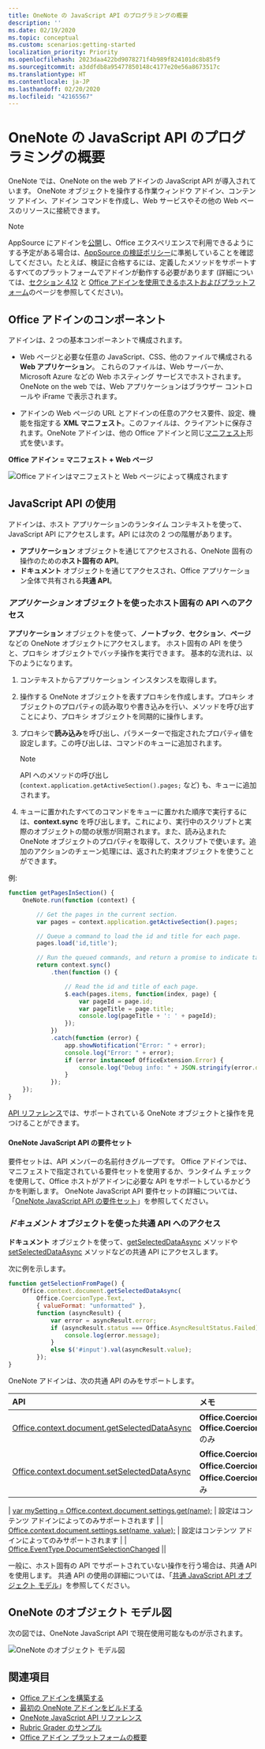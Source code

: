 ```yaml
---
title: OneNote の JavaScript API のプログラミングの概要
description: ''
ms.date: 02/19/2020
ms.topic: conceptual
ms.custom: scenarios:getting-started
localization_priority: Priority
ms.openlocfilehash: 2023daa422bd9078271f4b989f824101dc8b85f9
ms.sourcegitcommit: a3ddfdb8a95477850148c4177e20e56a8673517c
ms.translationtype: HT
ms.contentlocale: ja-JP
ms.lasthandoff: 02/20/2020
ms.locfileid: "42165567"
---
```

# <a name="onenote-javascript-api-programming-overview"></a>OneNote の JavaScript API のプログラミングの概要

OneNote では、OneNote on the web アドインの JavaScript API が導入されています。 OneNote オブジェクトを操作する作業ウィンドウ アドイン、コンテンツ アドイン、アドイン コマンドを作成し、Web サービスやその他の Web ベースのリソースに接続できます。

> [!NOTE]
> AppSource にアドインを[公開](../publish/publish.md)し、Office エクスペリエンスで利用できるようにする予定がある場合は、[AppSource の検証ポリシー](/office/dev/store/validation-policies)に準拠していることを確認してください。たとえば、検証に合格するには、定義したメソッドをサポートするすべてのプラットフォームでアドインが動作する必要があります (詳細については、[セクション 4.12](/office/dev/store/validation-policies#4-apps-and-add-ins-behave-predictably) と [Office アドインを使用できるホストおよびプラットフォーム](../overview/office-add-in-availability.md)のページを参照してください)。

## <a name="components-of-an-office-add-in"></a>Office アドインのコンポーネント

アドインは、2 つの基本コンポーネントで構成されます。

- Web ページと必要な任意の JavaScript、CSS、他のファイルで構成される **Web アプリケーション**。 これらのファイルは、Web サーバーか、Microsoft Azure などの Web ホスティング サービスでホストされます。 OneNote on the web では、Web アプリケーションはブラウザー コントロールや iFrame で表示されます。

- アドインの Web ページの URL とアドインの任意のアクセス要件、設定、機能を指定する **XML マニフェスト**。このファイルは、クライアントに保存されます。OneNote アドインは、他の Office アドインと同じ[マニフェスト](../develop/add-in-manifests.md)形式を使います。

**Office アドイン = マニフェスト + Web ページ**

![Office アドインはマニフェストと Web ページによって構成されます](../images/onenote-add-in.png)

## <a name="using-the-javascript-api"></a>JavaScript API の使用

アドインは、ホスト アプリケーションのランタイム コンテキストを使って、JavaScript API にアクセスします。API には次の 2 つの階層があります。 

- **アプリケーション** オブジェクトを通じてアクセスされる、OneNote 固有の操作のための**ホスト固有の API**。
- **ドキュメント** オブジェクトを通じてアクセスされ、Office アプリケーション全体で共有される**共通 API**。

### <a name="accessing-the-host-specific-api-through-the-application-object"></a>*アプリケーション* オブジェクトを使ったホスト固有の API へのアクセス

**アプリケーション** オブジェクトを使って、**ノートブック**、**セクション**、**ページ**などの OneNote オブジェクトにアクセスします。 ホスト固有の API を使うと、プロキシ オブジェクトでバッチ操作を実行できます。 基本的な流れは、以下のようになります。 

1. コンテキストからアプリケーション インスタンスを取得します。

2. 操作する OneNote オブジェクトを表すプロキシを作成します。プロキシ オブジェクトのプロパティの読み取りや書き込みを行い、メソッドを呼び出すことにより、プロキシ オブジェクトを同期的に操作します。

3. プロキシで**読み込み**を呼び出し、パラメーターで指定されたプロパティ値を設定します。この呼び出しは、コマンドのキューに追加されます。

   > [!NOTE]
   > API へのメソッドの呼び出し (`context.application.getActiveSection().pages;` など) も、キューに追加されます。

4. キューに置かれたすべてのコマンドをキューに置かれた順序で実行するには、**context.sync** を呼び出します。これにより、実行中のスクリプトと実際のオブジェクトの間の状態が同期されます。また、読み込まれた OneNote オブジェクトのプロパティを取得して、スクリプトで使います。追加のアクションのチェーン処理には、返された約束オブジェクトを使うことができます。

例:

```js
function getPagesInSection() {
    OneNote.run(function (context) {

        // Get the pages in the current section.
        var pages = context.application.getActiveSection().pages;

        // Queue a command to load the id and title for each page.
        pages.load('id,title');

        // Run the queued commands, and return a promise to indicate task completion.
        return context.sync()
            .then(function () {

                // Read the id and title of each page.
                $.each(pages.items, function(index, page) {
                    var pageId = page.id;
                    var pageTitle = page.title;
                    console.log(pageTitle + ': ' + pageId);
                });
            })
            .catch(function (error) {
                app.showNotification("Error: " + error);
                console.log("Error: " + error);
                if (error instanceof OfficeExtension.Error) {
                    console.log("Debug info: " + JSON.stringify(error.debugInfo));
                }
            });
    });
}
```

[API リファレンス](/office/dev/add-ins/reference/overview/onenote-add-ins-javascript-reference)では、サポートされている OneNote オブジェクトと操作を見つけることができます。

#### <a name="onenote-javascript-api-requirement-sets"></a>OneNote JavaScript API の要件セット

要件セットは、API メンバーの名前付きグループです。 Office アドインでは、マニフェストで指定されている要件セットを使用するか、ランタイム チェックを使用して、Office ホストがアドインに必要な API をサポートしているかどうかを判断します。 OneNote JavaScript API 要件セットの詳細については、「[OneNote JavaScript API の要件セット](../reference/requirement-sets/onenote-api-requirement-sets.md)」を参照してください。

### <a name="accessing-the-common-api-through-the-document-object"></a>*ドキュメント* オブジェクトを使った共通 API へのアクセス

**ドキュメント** オブジェクトを使って、[getSelectedDataAsync](/javascript/api/office/office.document#getselecteddataasync-coerciontype--options--callback-) メソッドや [setSelectedDataAsync](/javascript/api/office/office.document#setselecteddataasync-data--options--callback-) メソッドなどの共通 API にアクセスします。 


次に例を示します。  

```js
function getSelectionFromPage() {
    Office.context.document.getSelectedDataAsync(
        Office.CoercionType.Text,
        { valueFormat: "unformatted" },
        function (asyncResult) {
            var error = asyncResult.error;
            if (asyncResult.status === Office.AsyncResultStatus.Failed) {
                console.log(error.message);
            }
            else $('#input').val(asyncResult.value);
        });
}
```

OneNote アドインは、次の共通 API のみをサポートします。

| API | メモ |
|:------|:------|
| [Office.context.document.getSelectedDataAsync](/javascript/api/office/office.document#getselecteddataasync-coerciontype--options--callback-) | **Office.CoercionType.Text** と **Office.CoercionType.Matrix** のみ |
| [Office.context.document.setSelectedDataAsync](/javascript/api/office/office.document#setselecteddataasync-data--options--callback-) | **Office.CoercionType.Text**、**Office.CoercionType.Image**、**Office.CoercionType.Html** のみ | 
| 
  [var mySetting = Office.context.document.settings.get(name);](/javascript/api/office/office.settings#get-name-) | 設定はコンテンツ アドインによってのみサポートされます | 
| 
  [Office.context.document.settings.set(name, value);](/javascript/api/office/office.settings#set-name--value-) | 設定はコンテンツ アドインによってのみサポートされます | 
| [Office.EventType.DocumentSelectionChanged](/javascript/api/office/office.documentselectionchangedeventargs) ||

一般に、ホスト固有の API でサポートされていない操作を行う場合は、共通 API を使用します。 共通 API の使用の詳細については、「[共通 JavaScript API オブジェクト モデル](../develop/office-javascript-api-object-model.md)」を参照してください。


<a name="om-diagram"></a>
## <a name="onenote-object-model-diagram"></a>OneNote のオブジェクト モデル図 
次の図では、OneNote JavaScript API で現在使用可能なものが示されます。

  ![OneNote のオブジェクト モデル図](../images/onenote-om.png)


## <a name="see-also"></a>関連項目

- [Office アドインを構築する](../overview/office-add-ins-fundamentals.md)
- [最初の OneNote アドインをビルドする](../quickstarts/onenote-quickstart.md)
- [OneNote JavaScript API リファレンス](/office/dev/add-ins/reference/overview/onenote-add-ins-javascript-reference)
- [Rubric Grader のサンプル](https://github.com/OfficeDev/OneNote-Add-in-Rubric-Grader)
- [Office アドイン プラットフォームの概要](../overview/office-add-ins.md)
